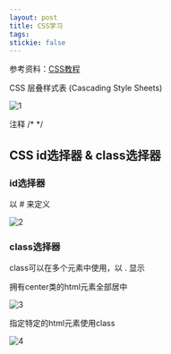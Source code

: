 ```yaml
---
layout: post
title: CSS学习
tags:
stickie: false
---
```


参考资料：[CSS教程](https://www.runoob.com/css/css-tutorial.html)

CSS 层叠样式表 (Cascading Style Sheets)

![1](https://user-images.githubusercontent.com/67897612/117633467-a412fb80-b1b0-11eb-97a9-c066645c7057.jpg)

注释 /* */

## CSS id选择器 & class选择器

### id选择器

以 # 来定义

![2](https://user-images.githubusercontent.com/67897612/117634327-5b0f7700-b1b1-11eb-941d-a3fb4b5394b9.jpg)

### class选择器

class可以在多个元素中使用，以 . 显示

拥有center类的html元素全部居中

![3](https://user-images.githubusercontent.com/67897612/117634620-acb80180-b1b1-11eb-8b9e-f1398b841165.jpg)

指定特定的html元素使用class

![4](https://user-images.githubusercontent.com/67897612/117634678-c0636800-b1b1-11eb-8f2c-bdd31c978948.jpg)
